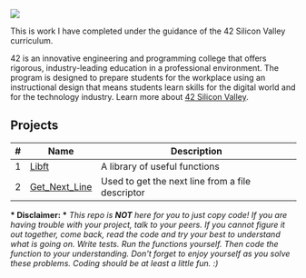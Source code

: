 ![](assets/42logo.png)

This is work I have completed under the guidance of the 42 Silicon Valley curriculum. 

42 is an innovative engineering and programming college that offers rigorous, industry-leading education in a professional environment. The program is designed to prepare students for the workplace using an instructional design that means students learn skills for the digital world and for the technology industry. Learn more about [42 Silicon Valley](https://www.42.us.org/about/).

## Projects
#| Name | Description
--------- | ------------ | -------------
1 | [Libft](https://github.com/brayanmcz/42Program/tree/master/Libft) | A library of useful functions
2 | [Get_Next_Line](https://github.com/brayanmcz/42Program/tree/master/Get_Next_Line) | Used to get the next line from a file descriptor

__* Disclaimer: *__ 
*This repo is __NOT__ here for you to just copy code! If you are having trouble with your project, talk to your peers. If you cannot figure it out together, come back, read the code and try your best to understand what is going on. Write tests. Run the functions yourself. Then code the function to your understanding. Don't forget to enjoy yourself as you solve these problems. Coding should be at least a little fun. :)*


